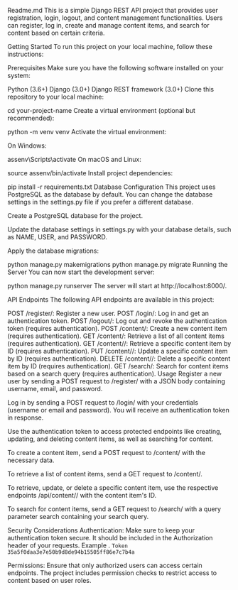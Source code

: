 Readme.md
This is a simple Django REST API project that provides user registration, login, logout, and content management functionalities. Users can register, log in, create and manage content items, and search for content based on certain criteria.

Getting Started
To run this project on your local machine, follow these instructions:

Prerequisites
Make sure you have the following software installed on your system:

Python (3.6+)
Django (3.0+)
Django REST framework (3.0+)
Clone this repository to your local machine:




cd your-project-name
Create a virtual environment (optional but recommended):


python -m venv venv
Activate the virtual environment:

On Windows:


assenv\Scripts\activate
On macOS and Linux:


source assenv/bin/activate
Install project dependencies:


pip install -r requirements.txt
Database Configuration
This project uses PostgreSQL as the database by default. You can change the database settings in the settings.py file if you prefer a different database.

Create a PostgreSQL database for the project.

Update the database settings in settings.py with your database details, such as NAME, USER, and PASSWORD.

Apply the database migrations:


python manage.py makemigrations
python manage.py migrate
Running the Server
You can now start the development server:


python manage.py runserver
The server will start at http://localhost:8000/.

API Endpoints
The following API endpoints are available in this project:

POST /register/: Register a new user.
POST /login/: Log in and get an authentication token.
POST /logout/: Log out and revoke the authentication token (requires authentication).
POST /content/: Create a new content item (requires authentication).
GET /content/: Retrieve a list of all content items (requires authentication).
GET /content/<id>/: Retrieve a specific content item by ID (requires authentication).
PUT /content/<id>/: Update a specific content item by ID (requires authentication).
DELETE /content/<id>/: Delete a specific content item by ID (requires authentication).
GET /search/: Search for content items based on a search query (requires authentication).
Usage
Register a new user by sending a POST request to /register/ with a JSON body containing username, email, and password.

Log in by sending a POST request to /login/ with your credentials (username or email and password). You will receive an authentication token in response.

Use the authentication token to access protected endpoints like creating, updating, and deleting content items, as well as searching for content.

To create a content item, send a POST request to /content/ with the necessary data.

To retrieve a list of content items, send a GET request to /content/.

To retrieve, update, or delete a specific content item, use the respective endpoints /api/content/<id>/ with the content item's ID.

To search for content items, send a GET request to /search/ with a query parameter search containing your search query.

Security Considerations
Authentication: Make sure to keep your authentication token secure. It should be included in the Authorization header of your requests. Example . `Token 35a5f0daa3e7e50b9d8de94b15505ff86e7c7b4a`

Permissions: Ensure that only authorized users can access certain endpoints. The project includes permission checks to restrict access to content based on user roles.



